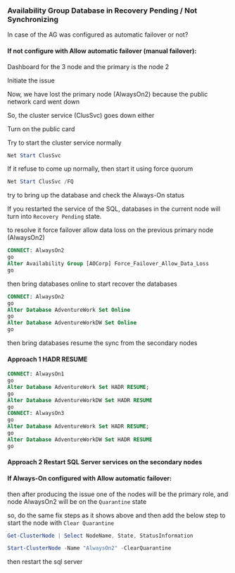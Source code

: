 ### Availability Group Database in Recovery Pending / Not Synchronizing

In case of the AG was configured as automatic failover or not?

#### If not configure with Allow automatic failover (manual failover):

Dashboard for the 3 node and the primary is the node 2


Initiate the issue

Now, we have lost the primary node (AlwaysOn2) because the public network card went down

So, the cluster service (ClusSvc) goes down either

Turn on the public card

Try to start the cluster service normally
```powershell
Net Start ClusSvc

```

If it refuse to come up normally, then start it using force quorum

```powershell
Net Start ClusSvc /FQ

```

try to bring up the database and check the Always-On status


If you restarted the service of the SQL, databases in the current node will turn into `Recovery Pending` state.


to resolve it force failover allow data loss on the previous primary node (AlwaysOn2)

```SQL
CONNECT: AlwaysOn2
go
Alter Availability Group [AOCorp] Force_Failover_Allow_Data_Loss
go
```

then bring databases online to start recover the databases

```SQL
CONNECT: AlwaysOn2
go
Alter Database AdventureWork Set Online
go
Alter Database AdventureWorkDW Set Online
go
```

then bring databases resume the sync from the secondary nodes

#### Approach 1 HADR RESUME
```SQL
CONNECT: AlwaysOn1
go
Alter Database AdventureWork Set HADR RESUME;
go
Alter Database AdventureWorkDW Set HADR RESUME
go
CONNECT: AlwaysOn3
go
Alter Database AdventureWork Set HADR RESUME;
go
Alter Database AdventureWorkDW Set HADR RESUME
go
```
#### Approach 2 Restart SQL Server services on the secondary nodes


#### If Always-On configured with Allow automatic failover:

then after producing the issue one of the nodes will be the primary role, and node AlwaysOn2 will be on the `Quarantine` state

so, do the same fix steps as it shows above and then add the below step to start the node with `Clear Quarantine`

```powershell
Get-ClusterNode | Select NodeName, State, StatusInformation

Start-ClusterNode -Name "AlwaysOn2" -ClearQuarantine
```
then restart the sql server

